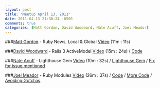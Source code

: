 ```yaml
---
layout: post
title: "Meetup April 13, 2011"
date: 2011-04-13 21:30:24 -0500
comments: true
categories: [Matt Gordon, David Woodward, Nate Acuff, Joel Meador]
---
```


###[Matt Gordon](https://twitter.com/esquivalient) - Ruby News, Local & Global
[Video](http://podcast.404dev.com/episodes/028_Matt_Gordon-Ruby_News.m4v) (11m : 11s)


###[David Woodward](https://twitter.com/futuremint) - Rails 3 ActiveModel
[Video](http://podcast.404dev.com/episodes/029_David_Woodward-Rails3_ActiveModel.m4v) (15m : 24s) /
[Code](https://github.com/futuremint/ActiveModel-presentation-code)


###[Nate Acuff](https://twitter.com/mediocretes) - Lighthouse Gem
[Video](http://podcast.404dev.com/episodes/030_Nate_Acuff-Lighthouse_Gem.m4v) (10m : 32s) /
[Lighthouse Gem](https://github.com/Caged/lighthouse-api) /
[Fix for issue mentioned](https://github.com/Caged/lighthouse-api/commit/0ae43108a273b865b276e8d9b9cca617a72951ad)


###[Joel Meador](https://twitter.com/joelmeador) - Ruby Modules
[Video](http://podcast.404dev.com/episodes/031_Joel_Meador-Ruby_Modules.m4v) (26m : 37s) /
[Code](https://gist.github.com/918928) /
[More Code](https://gist.github.com/918932) /
[Avoiding Gotchas](http://banisterfiend.wordpress.com/2010/11/04/baking-module-methods-into-classes-with-alias_method/)
